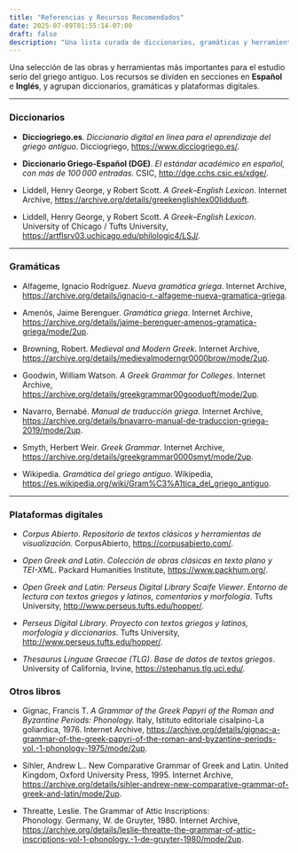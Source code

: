 ```yaml
---
title: "Referencias y Recursos Recomendados"
date: 2025-07-09T01:55:14-07:00
draft: false
description: "Una lista curada de diccionarios, gramáticas y herramientas en línea para el estudio del griego antiguo, organizada por idioma."
---
```


Una selección de las obras y herramientas más importantes para el estudio serio del griego antiguo. Los recursos se dividen en secciones en **Español** e **Inglés**, y agrupan diccionarios, gramáticas y plataformas digitales.

---

### Diccionarios

- **Dicciogriego.es**. *Diccionario digital en línea para el aprendizaje del griego antiguo*. Dicciogriego, https://www.dicciogriego.es/.

- **Diccionario Griego-Español (DGE)**. *El estándar académico en español, con más de 100 000 entradas*. CSIC, http://dge.cchs.csic.es/xdge/.

- Liddell, Henry George, y Robert Scott. *A Greek–English Lexicon*. Internet Archive, https://archive.org/details/greekenglishlex00lidduoft.

- Liddell, Henry George, y Robert Scott. *A Greek–English Lexicon*. University of Chicago / Tufts University, https://artflsrv03.uchicago.edu/philologic4/LSJ/.

---

### Gramáticas

- Alfageme, Ignacio Rodríguez. *Nueva gramática griega*. Internet Archive, https://archive.org/details/ignacio-r.-alfageme-nueva-gramatica-griega.

- Amenós, Jaime Berenguer. *Gramática griega*. Internet Archive, https://archive.org/details/jaime-berenguer-amenos-gramatica-griega/mode/2up.

- Browning, Robert. *Medieval and Modern Greek*. Internet Archive, https://archive.org/details/medievalmoderngr0000brow/mode/2up.

- Goodwin, William Watson. *A Greek Grammar for Colleges*. Internet Archive, https://archive.org/details/greekgrammar00gooduoft/mode/2up.

- Navarro, Bernabé. *Manual de traducción griega*. Internet Archive, https://archive.org/details/bnavarro-manual-de-traduccion-griega-2019/mode/2up.

- Smyth, Herbert Weir. *Greek Grammar*. Internet Archive, https://archive.org/details/greekgrammar0000smyt/mode/2up.

- Wikipedia. *Gramática del griego antiguo*. Wikipedia, https://es.wikipedia.org/wiki/Gram%C3%A1tica_del_griego_antiguo.

---

### Plataformas digitales

- *Corpus Abierto*. *Repositorio de textos clásicos y herramientas de visualización*. CorpusAbierto, https://corpusabierto.com/.

- *Open Greek and Latin*. *Colección de obras clásicas en texto plano y TEI-XML*. Packard Humanities Institute, https://www.packhum.org/.

- *Open Greek and Latin: Perseus Digital Library Scaife Viewer*. *Entorno de lectura con textos griegos y latinos, comentarios y morfología*. Tufts University, http://www.perseus.tufts.edu/hopper/.

- *Perseus Digital Library*. *Proyecto con textos griegos y latinos, morfología y diccionarios*. Tufts University, http://www.perseus.tufts.edu/hopper/.

- *Thesaurus Linguae Graecae (TLG)*. *Base de datos de textos griegos*. University of California, Irvine, https://stephanus.tlg.uci.edu/.

### Otros libros

- Gignac, Francis T. *A Grammar of the Greek Papyri of the Roman and Byzantine Periods: Phonology.* Italy, Istituto editoriale cisalpino-La goliardica, 1976. Internet Archive, https://archive.org/details/gignac-a-grammar-of-the-greek-papyri-of-the-roman-and-byzantine-periods-vol.-1-phonology-1975/mode/2up.

- Sihler, Andrew L.. New Comparative Grammar of Greek and Latin. United Kingdom, Oxford University Press, 1995. Internet Archive, https://archive.org/details/sihler-andrew-new-comparative-grammar-of-greek-and-latin/mode/2up.

- Threatte, Leslie. The Grammar of Attic Inscriptions: Phonology. Germany, W. de Gruyter, 1980. Internet Archive, https://archive.org/details/leslie-threatte-the-grammar-of-attic-inscriptions-vol-1-phonology.-1-de-gruyter-1980/mode/2up.

